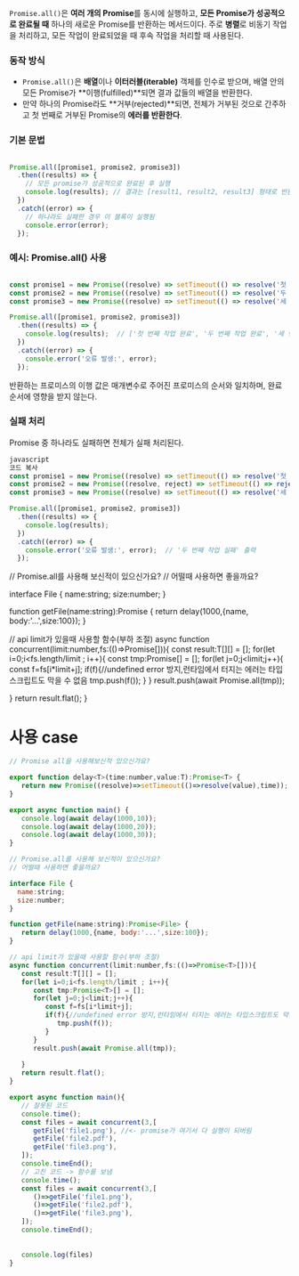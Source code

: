`Promise.all()`은 **여러 개의 Promise**를 동시에 실행하고, **모든 Promise가 성공적으로 완료될 때** 하나의 새로운 Promise를 반환하는 메서드이다. 주로 **병렬**로 비동기 작업을 처리하고, 모든 작업이 완료되었을 때 후속 작업을 처리할 때 사용된다.

### **동작 방식**

- `Promise.all()`은 **배열**이나 **이터러블(iterable)** 객체를 인수로 받으며, 배열 안의 모든 Promise가 **이행(fulfilled)**되면 결과 값들의 배열을 반환한다.
- 만약 하나의 Promise라도 **거부(rejected)**되면, 전체가 거부된 것으로 간주하고 첫 번째로 거부된 Promise의 **에러를 반환한다**.

### **기본 문법**

```jsx

Promise.all([promise1, promise2, promise3])
  .then((results) => {
    // 모든 promise가 성공적으로 완료된 후 실행
    console.log(results); // 결과는 [result1, result2, result3] 형태로 반환됨
  })
  .catch((error) => {
    // 하나라도 실패한 경우 이 블록이 실행됨
    console.error(error);
  });

```

### **예시: Promise.all() 사용**

```jsx

const promise1 = new Promise((resolve) => setTimeout(() => resolve('첫 번째 작업 완료'), 1000));
const promise2 = new Promise((resolve) => setTimeout(() => resolve('두 번째 작업 완료'), 2000));
const promise3 = new Promise((resolve) => setTimeout(() => resolve('세 번째 작업 완료'), 3000));

Promise.all([promise1, promise2, promise3])
  .then((results) => {
    console.log(results);  // ['첫 번째 작업 완료', '두 번째 작업 완료', '세 번째 작업 완료']
  })
  .catch((error) => {
    console.error('오류 발생:', error);
  });

```

반환하는 프로미스의 이행 값은 매개변수로 주어진 프로미스의 순서와 일치하며, 완료 순서에 영향을 받지 않는다.

### **실패 처리**

Promise 중 하나라도 실패하면 전체가 실패 처리된다.

```jsx
javascript
코드 복사
const promise1 = new Promise((resolve) => setTimeout(() => resolve('첫 번째 작업 완료'), 1000));
const promise2 = new Promise((resolve, reject) => setTimeout(() => reject('두 번째 작업 실패'), 2000));
const promise3 = new Promise((resolve) => setTimeout(() => resolve('세 번째 작업 완료'), 3000));

Promise.all([promise1, promise2, promise3])
  .then((results) => {
    console.log(results);
  })
  .catch((error) => {
    console.error('오류 발생:', error);  // '두 번째 작업 실패' 출력
  });

```


// Promise.all를 사용해 보신적이 있으신가요?
// 어떨때 사용하면 좋을까요?


interface File {
  name:string;
  size:number;
}

function getFile(name:string):Promise<File> {
   return delay(1000,{name, body:'...',size:100});
}


// api limit가 있을때 사용할 함수(부하 조절)
async function concurrent(limit:number,fs:(()=>Promise<T>[])){
   const result:T[][] = [];
   for(let i=0;i<fs.length/limit ; i++){
      const tmp:Promise<T>[] = [];
      for(let j=0;j<limit;j++){
         const f=fs[i*limit+j];
         if(f){//undefined error 방지,런타임에서 터지는 에러는 타입스크립트도 막을 수 없음
            tmp.push(f());
         }
      }
      result.push(await Promise.all(tmp));
      
   }
   return result.flat();
}


# 사용 case

```jsx
// Promise all을 사용해보신적 있으신가요?

export function delay<T>(time:number,value:T):Promise<T> {
   return new Promise((resolve)=>setTimeout(()=>resolve(value),time));
}

export async function main() {
   console.log(await delay(1000,10));
   console.log(await delay(1000,20));
   console.log(await delay(1000,30));
}

// Promise.all를 사용해 보신적이 있으신가요?
// 어떨때 사용하면 좋을까요?

interface File {
  name:string;
  size:number;
}

function getFile(name:string):Promise<File> {
   return delay(1000,{name, body:'...',size:100});
}

// api limit가 있을때 사용할 함수(부하 조절)
async function concurrent(limit:number,fs:(()=>Promise<T>[])){
   const result:T[][] = [];
   for(let i=0;i<fs.length/limit ; i++){
      const tmp:Promise<T>[] = [];
      for(let j=0;j<limit;j++){
         const f=fs[i*limit+j];
         if(f){//undefined error 방지,런타임에서 터지는 에러는 타입스크립트도 막을 수 없음
            tmp.push(f());
         }
      }
      result.push(await Promise.all(tmp));
      
   }
   return result.flat();
}

export async function main(){
   // 잘못된 코드
   console.time();
   const files = await concurrent(3,[
      getFile('file1.png'), //<- promise가 여기서 다 실행이 되버림
      getFile('file2.pdf'),
      getFile('file3.png'),
   ]);
   console.timeEnd();
   // 고친 코드 -> 함수를 보냄 
   console.time();
   const files = await concurrent(3,[
      ()=>getFile('file1.png'), 
      ()=>getFile('file2.pdf'),
      ()=>getFile('file3.png'),
   ]);
   console.timeEnd();
   
   
   console.log(files)
}

```

